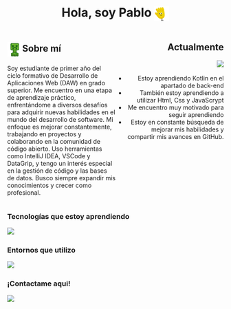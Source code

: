 <h1 align="center">Hola, soy Pablo <img src="gif-para-saludar.gif" alt="icono" style="vertical-align: middle; width: 35px;"></h1>
<div style="text-align: center;"></div>
</a>
<div style="display: flex; justify-content: space-between;">
  <div style="flex: 1;">
    <h2><img src="64rdrjmesq761.gif" alt="icono" style="vertical-align: middle; width: 35px;">Sobre mí</h2>
    <p class="mi-clase">Soy estudiante de primer año del ciclo formativo de Desarrollo de Aplicaciones Web (DAW) en grado superior. Me encuentro en una etapa de aprendizaje práctico, enfrentándome a diversos desafíos para adquirir nuevas habilidades en el mundo del desarrollo de software. Mi enfoque es mejorar constantemente, trabajando en proyectos y colaborando en la comunidad de código abierto. Uso herramientas como IntelliJ IDEA, VSCode y DataGrip, y tengo un interés especial en la gestión de código y las bases de datos. Busco siempre expandir mis conocimientos y crecer como profesional.</p>
  </div>
  <div style="flex: 1; text-align: right;">
    <h2>Actualmente</h2>
    <img src="c47b9a94986b92ac592745ad3a1b8815.gif" />
    <ul class="mi-clase">
      <li>Estoy aprendiendo Kotlin en el apartado de back-end</li>
      <li>También estoy aprendiendo a utilizar Html, Css y JavaScrypt</li>
      <li>Me encuentro muy motivado para seguir aprendiendo</li>
      <li>Estoy en constante búsqueda de mejorar mis habilidades y compartir mis avances en GitHub.</li>
    </ul>
  </div>
</div>
<h3>Tecnologías que estoy aprendiendo</h3>
<p class="mi-clase">
  <a href="https://skillicons.dev">
    <img src="https://skillicons.dev/icons?i=git,kotlin,css,html,mysql,github" />
  </a>
</p>
<h3>Entornos que utilizo</h3>
<p class="mi-clase">
  <a href="https://skillicons.dev">
    <img src="https://skillicons.dev/icons?i=vscode,idea" />
  </a>
</p>
<h3>¡Contactame aqui!</h3>
<p class="mi-clase">
  <a href="https://skillicons.dev">
    <img src="https://skillicons.dev/icons?i=discord,gmail" />
  </a>
</p>
